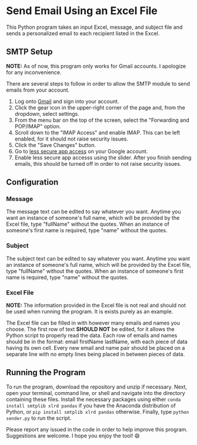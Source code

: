 # Send Email Using an Excel File
This Python program takes an input Excel, message, and subject file and sends a personalized email to each recipient listed in the Excel.

## SMTP Setup
**NOTE:** As of now, this program only works for Gmail accounts. I apologize for any inconvenience.

There are several steps to follow in order to allow the SMTP module to send emails from your account.

1. Log onto [Gmail](https://gmail.com) and sign into your account.
2. Click the gear icon in the upper-right corner of the page and, from the dropdown, select settings.
3. From the menu bar on the top of the screen, select the "Forwarding and POP/IMAP" option.
4. Scroll down to the "IMAP Access" and enable IMAP. This can be left enabled, for it should not raise security issues.
5. Click the "Save Changes" button.
6. Go to [less secure app access](https://myaccount.google.com/lesssecureapps) on your Google account.
7. Enable less secure app accesss using the slider. After you finish sending emails, this should be turned off in order to not raise security issues.

## Configuration

### Message
The message text can be edited to say whatever you want. Anytime you want an instance of someone's full name, which will be provided by the Excel file, type "fullName" without the quotes. When an instance of someone's first name is required, type "name" without the quotes.

### Subject
The subject text can be edited to say whatever you want. Anytime you want an instance of someone's full name, which will be provided by the Excel file, type "fullName" without the quotes. When an instance of someone's first name is required, type "name" without the quotes.

### Excel File
**NOTE:** The information provided in the Excel file is not real and should not be used when running the program. It is exists purely as an example.

The Excel file can be filled in with however many emails and names you choose. The first row of text **SHOULD NOT** be edited, for it allows the Python script to properly read the data. Each row of emails and names should be in the format: email firstName lastName, with each piece of data having its own cell. Every new email and name pair should be placed on a separate line with no empty lines being placed in between pieces of data.

## Running the Program
To run the program, download the repository and unzip if necessary. Next, open your terminal, command line, or shell and navigate into the directory containing these files. Install the necessary packages using either `conda install smtplib xlrd pandas` if you have the Anaconda distribution of Python, or `pip install smtplib xlrd pandas` otherwise. Finally, type `python sender.py` to run the script.

Please report any issued in the code in order to help improve this program. Suggestions are welcome. I hope you enjoy the tool! 😄
